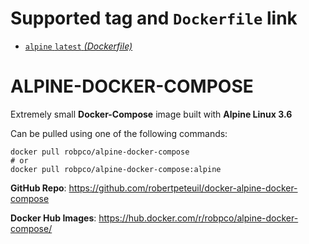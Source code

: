 # Supported tag and `Dockerfile` link

- [`alpine` `latest` _(Dockerfile)_](https://github.com/robertpeteuil/docker-alpine-docker-compose/blob/master/Dockerfile)


# ALPINE-DOCKER-COMPOSE

Extremely small **Docker-Compose** image built with **Alpine Linux 3.6**

Can be pulled using one of the following commands:

```shell
docker pull robpco/alpine-docker-compose
# or
docker pull robpco/alpine-docker-compose:alpine
```

**GitHub Repo**: <https://github.com/robertpeteuil/docker-alpine-docker-compose>

**Docker Hub Images**: <https://hub.docker.com/r/robpco/alpine-docker-compose/>
